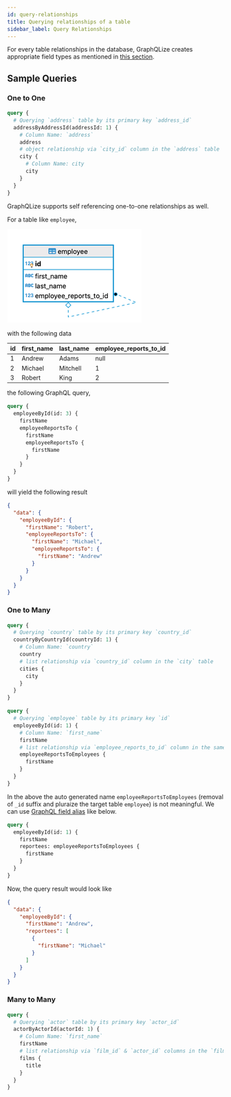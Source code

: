 ```yaml
---
id: query-relationships
title: Querying relationships of a table
sidebar_label: Query Relationships
---
```


For every table relationships in the database, GraphQLize creates appropriate field types as mentioned in [this section](../graphql_schema/relationships).

## Sample Queries

### One to One

```graphql
query {
  # Querying `address` table by its primary key `address_id`
  addressByAddressId(addressId: 1) {
    # Column Name: `address`
    address
    # object relationship via `city_id` column in the `address` table
    city {
      # Column Name: city
      city
    }
  }
}
```

GraphQLize supports self referencing one-to-one relationships as well.

For a table like `employee`,

![](/img/employee_self_ref_er_diagram.png)

with the following data

| id  | first_name | last_name | employee_reports_to_id |
| --- | ---------- | --------- | ---------------------- |
| 1   | Andrew     | Adams     | null                   |
| 2   | Michael    | Mitchell  | 1                      |
| 3   | Robert     | King      | 2                      |

the following GraphQL query,

```graphql
query {
  employeeById(id: 3) {
    firstName
    employeeReportsTo {
      firstName
      employeeReportsTo {
        firstName
      }
    }
  }
}
```

will yield the following result

```json
{
  "data": {
    "employeeById": {
      "firstName": "Robert",
      "employeeReportsTo": {
        "firstName": "Michael",
        "employeeReportsTo": {
          "firstName": "Andrew"
        }
      }
    }
  }
}
```

### One to Many

```graphql
query {
  # Querying `country` table by its primary key `country_id`
  countryByCountryId(countryId: 1) {
    # Column Name: `country`
    country
    # list relationship via `country_id` column in the `city` table
    cities {
      city
    }
  }
}
```

```graphql
query {
  # Querying `employee` table by its primary key `id`
  employeeById(id: 1) {
    # Column Name: `first_name`
    firstName
    # list relationship via `employee_reports_to_id` column in the same `employee` table
    employeeReportsToEmployees {
      firstName
    }
  }
}
```

In the above the auto generated name `employeeReportsToEmployees` (removal of `_id` suffix and pluraize the target table `employee`) is not meaningful. We can use [GraphQL field alias](https://graphql.org/learn/queries/#aliases) like below.

```graphql
query {
  employeeById(id: 1) {
    firstName
    reportees: employeeReportsToEmployees {
      firstName
    }
  }
}
```

Now, the query result would look like

```json
{
  "data": {
    "employeeById": {
      "firstName": "Andrew",
      "reportees": [
        {
          "firstName": "Michael"
        }
      ]
    }
  }
}
```

### Many to Many

```graphql
query {
  # Querying `actor` table by its primary key `actor_id`
  actorByActorId(actorId: 1) {
    # Column Name: `first_name`
    firstName
    # list relationship via `film_id` & `actor_id` columns in the `film_actor` table
    films {
      title
    }
  }
}
```
